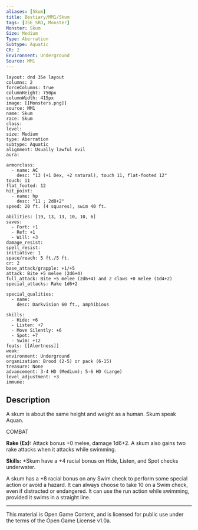 ```yaml
---
aliases: [Skum]
title: Bestiary/MM1/Skum
tags: [35E_SRD, Monster]
Monster: Skum
Size: Medium
Type: Aberration
Subtype: Aquatic
CR: 2
Environnent: Underground
Source: MM1
---
```


```statblock
layout: dnd 35e layout
columns: 2
forceColumns: true
columnHeight: 750px
columnWidth: 415px
image: [[Monsters.png]]
source: MM1
name: Skum
race: Skum
class: 
level: 
size: Medium
type: Aberration
subtype: Aquatic
alignment: Usually lawful evil
aura: 

armorclass:
  - name: AC
    desc: "13 (+1 Dex, +2 natural), touch 11, flat-footed 12"
touch: 11
flat_footed: 12
hit_point:
  - name: hp
    desc: "11 ; 2d8+2"
speed: 20 ft. (4 squares), swim 40 ft.

abilities: [19, 13, 13, 10, 10, 6]
saves:
  - Fort: +1
  - Ref: +1
  - Will: +3
damage_resist: 
spell_resist: 
initiative: 1
space/reach: 5 ft./5 ft.
cr: 2
base_attack/grapple: +1/+5
attack: Bite +5 melee (2d6+4)
full_attack: Bite +5 melee (2d6+4) and 2 claws +0 melee (1d4+2)
special_attacks: Rake 1d6+2

special_qualities:
  - name: 
    desc: Darkvision 60 ft., amphibious

skills:
  - Hide: +6
  - Listen: +7
  - Move Silently: +6
  - Spot: +7
  - Swim: +12
feats: [[Alertness]]
weak: 
environment: Underground
organization: Brood (2-5) or pack (6-15)
treasure: None
advancement: 3-4 HD (Medium); 5-6 HD (Large)
level_adjustment: +3
immune: 
```

## Description

<p>A skum is about the same height and weight as a human. Skum speak Aquan.</p>
<p>COMBAT</p>
<p>
            <b>Rake (Ex):</b> Attack bonus +0 melee, damage 1d6+2. A skum also gains two rake attacks when it attacks while swimming.</p>
<p>
            <b>Skills:</b> *Skum have a +4 racial bonus on Hide, Listen, and Spot checks underwater.</p>
<p>A skum has a +8 racial bonus on any Swim check to perform some special action or avoid a hazard. It can always choose to take 10 on a Swim check, even if distracted or endangered. It can use the run action while swimming, provided it swims in a straight line.</p>

---

This material is Open Game Content, and is licensed for public use under
the terms of the Open Game License v1.0a.
